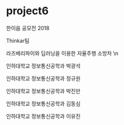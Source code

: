 # project6


한이음 공모전 2018

Thinkar팀

라즈베리파이와 딥러닝을 이용한 자율주행 소방차 \n

인하대학교 정보통신공학과 박광석

인하대학교 정보통신공학과 정규원

인하대학교 정보통신공학과 박진만

인하대학교 정보통신공학과 김동심

인하대학교 정보통신공학과 이유진

